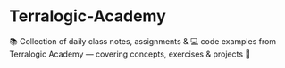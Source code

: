 # Terralogic-Academy
📚 Collection of daily class notes, assignments &amp; 💻 code examples from Terralogic Academy — covering concepts, exercises &amp; projects 🚀
